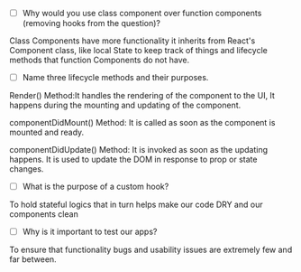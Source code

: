 - [ ] Why would you use class component over function components (removing hooks from the question)?

Class Components have more functionality it inherits from React's Component class, like local State to keep track of things and lifecycle methods that function Components do not have.

- [ ] Name three lifecycle methods and their purposes.

Render() Method:It handles the rendering of the component to the UI, It happens during the mounting and updating of the component.

componentDidMount() Method: It is called as soon as the component is mounted and ready. 

componentDidUpdate() Method: It is invoked as soon as the updating happens. It is used to update the DOM in response to prop or state changes.



- [ ] What is the purpose of a custom hook?


To hold stateful logics that in turn helps make our code DRY and our components clean 


- [ ] Why is it important to test our apps?

To ensure that functionality bugs and usability issues are extremely few and far between.

